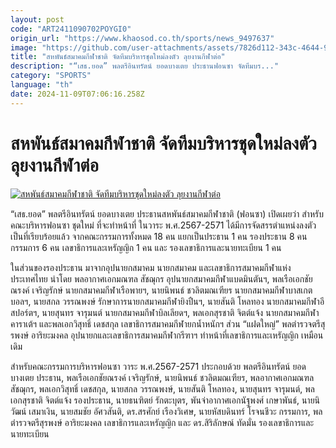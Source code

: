 ```yaml
---
layout: post
code: "ART2411090702POYGI0"
origin_url: "https://www.khaosod.co.th/sports/news_9497637"
image: "https://github.com/user-attachments/assets/7826d112-343c-4644-91b8-5cd9b0591b92"
title: "สหพันธ์สมาคมกีฬาชาติ จัดทีมบริหารชุดใหม่ลงตัว ลุยงานกีฬาต่อ"
description: "“เสธ.ยอด” พลตรีอินทรัตน์ ยอดบางเตย ประธานฟอนซา จัดทีมบร..."
category: "SPORTS"
language: "th"
date: 2024-11-09T07:06:16.258Z
---
```


# สหพันธ์สมาคมกีฬาชาติ จัดทีมบริหารชุดใหม่ลงตัว ลุยงานกีฬาต่อ

[![สหพันธ์สมาคมกีฬาชาติ จัดทีมบริหารชุดใหม่ลงตัว ลุยงานกีฬาต่อ](https://www.khaosod.co.th/wpapp/uploads/2024/11/bghyryuu.jpg "สหพันธ์สมาคมกีฬาชาติ จัดทีมบริหารชุดใหม่ลงตัว ลุยงานกีฬาต่อ")](https://www.khaosod.co.th/wpapp/uploads/2024/11/bghyryuu.jpg)

“เสธ.ยอด” พลตรีอินทรัตน์ ยอดบางเตย ประธานสหพันธ์สมาคมกีฬาชาติ (ฟอนซา) เปิดเผยว่า สำหรับคณะบริหารฟอนซา ชุดใหม่ ที่จะทำหน้าที่ ในวาระ พ.ศ.2567-2571 ได้มีการจัดสรรตำแหน่งลงตัวเป็นที่เรียบร้อยแล้ว จากคณะกรรมการทั้งหมด 18 คน แยกเป็นประธาน 1 คน รองประธาน 8 คน กรรมการ 6 คน เลขาธิการและเหรัญญิก 1 คน และ รองเลขาธิการและนายทะเบียน 1 คน

ในส่วนของรองประธาน มาจากอุปนายกสมาคม นายกสมาคม และเลขาธิการสมาคมกีฬาแห่งประเทศไทย นำโดย พลอากาศเอกมณฑล สัชฌุกร อุปนายกสมาคมกีฬาแบดมินตันฯ, พลเรือเอกชัยณรงค์ เจริญรักษ์ นายกสมาคมกีฬาเรือพายฯ, นายนิพนธ์ ชวลิตมณเฑียร นายกสมาคมกีฬาบาสเกตบอลฯ, นายสกล วรรณพงษ์ รักษาการนายกสมาคมกีฬายิงปืนฯ, นายสันติ โหลทอง นายกสมาคมกีฬาอีสปอร์ตฯ, นายสุนทร จารุมนต์ นายกสมาคมกีฬาบิลเลียดฯ, พลเอกสุรชาติ จิตต์แจ้ง นายกสมาคมกีฬาคาราเต้ฯ และพลเอกวิสุทธิ์ เดชสกุล เลขาธิการสมาคมกีฬายกน้ำหนักฯ ส่วน “แฝดใหญ่” พลตำรวจตรีสุรพงษ์ อาริยะมงคล อุปนายกและเลขาธิการสมาคมกีฬากรีฑาฯ ทำหน้าที่เลขาธิการและเหรัญญิก เหมือนเดิม

สำหรับคณะกรรมการบริหารฟอนซา วาระ พ.ศ.2567-2571 ประกอบด้วย พลตรีอินทรัตน์ ยอดบางเตย ประธาน, พลเรือเอกชัยณรงค์ เจริญรักษ์, นายนิพนธ์ ชวลิตมณเฑียร, พลอากาศเอกมณฑล สัชฌุกร, พลเอกวิสุทธิ์ เดชสกุล, นายสกล วรรณพงษ์, นายสันติ โหลทอง, นายสุนทร จารุมนต์, พลเอกสุรชาติ จิตต์แจ้ง รองประธาน, นายธนฑิตย์ รักตะบุตร, พันจ่าอากาศเอกนัฐพงศ์ เกษาพันธ์, นายนิวัฒน์ เสมาเงิน, นายสมชัย อัศวสันติ, ดร.สรศักย์ เรืองวิเศษ, นายหัสบดินทร์ โรจนชีวะ กรรมการ, พลตำรวจตรีสุรพงษ์ อาริยะมงคล เลขาธิการและเหรัญญิก และ ดร.สิริลักษณ์ ทัดมั่น รองเลขาธิการและนายทะเบียน